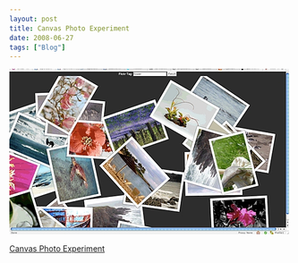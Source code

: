```yaml
---
layout: post
title: Canvas Photo Experiment
date: 2008-06-27
tags: ["Blog"]
---
```


![](k3Im6rfOqaqwnnpuDybsHvlD_500.png)  

[Canvas Photo Experiment](http://www.ernestdelgado.com/public-tests/canvasphoto/)